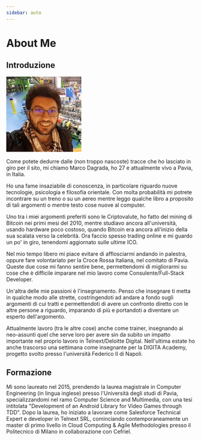```yaml
---
sidebar: auto
---
```

# About Me
## Introduzione

![Me](./me.jpeg)

Come potete dedurre dalle (non troppo nascoste) tracce che ho lasciato in giro per il sito, mi chiamo Marco Dagrada, ho 27 e attualmente vivo a Pavia, in Italia.

Ho una fame insaziabile di conoscenza, in particolare riguardo nuove tecnologie, psicologia e filosofia orientale. Con molta probabilità mi potrete incontrare su un treno o su un aereo mentre leggo qualche libro a proposito di tali argomenti o mentre testo cose nuove al computer.

Uno tra i miei argomenti preferiti sono le Criptovalute, ho fatto del mining di Bitcoin nei primi mesi del 2010, mentre studiavo ancora all'università, usando hardware poco costoso, quando Bitcoin era ancora all'inizio della sua scalata verso la celebrità. Ora faccio spesso trading online e mi guardo un po' in giro, tenendomi aggiornato sulle ultime ICO.

Nel mio tempo libero mi piace evitare di afflosciarmi andando in palestra, oppure fare volontariato per la Croce Rossa Italiana, nel comitato di Pavia. Queste due cose mi fanno sentire bene, permettendomi di migliorarmi su cose che è difficile imparare nel mio lavoro come Consulente/Full-Stack Developer.

Un'altra delle mie passioni è l'insegnamento. Penso che insegnare ti metta in qualche modo alle strette, costringendoti ad andare a fondo sugli argomenti di cui tratti e permettendoti di avere un confronto diretto con le altre persone a riguardo, imparando di più e portandoti a diventare un esperto dell'argomento.

Attualmente lavoro (tra le altre cose) anche come trainer, insegnando ai neo-assunti quel che serve loro per avere sin da subito un impatto importante nel proprio lavoro in Telnext/Deloitte Digital. Nell'ultima estate ho anche trascorso una settimana come insegnante per la DIGITA Academy, progetto svolto presso l'università Federico II di Napoli.

## Formazione
Mi sono laureato nel 2015, prendendo la laurea magistrale in Computer Engineering (in lingua inglese) presso l'Università degli studi di Pavia, specializzandomi nel ramo Computer Science and Multimedia, con una tesi intitolata "Development of an Android Library for Video Games through TDD".
Dopo la laurea, ho iniziato a lavorare come Salesforce Technical Expert e developer in Telnext SRL, cominciando contemporaneamente un master di primo livello in Cloud Computing & Agile Methodologies presso il Politecnico di Milano in collaborazione con Cefriel.
